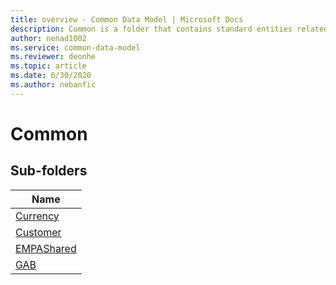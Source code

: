 ```yaml
---
title: overview - Common Data Model | Microsoft Docs
description: Common is a folder that contains standard entities related to the Common Data Model.
author: nenad1002
ms.service: common-data-model
ms.reviewer: deonhe
ms.topic: article
ms.date: 6/30/2020
ms.author: nebanfic
---
```


# Common


## Sub-folders

|Name|
|---|
|[Currency](Currency/overview.md)|
|[Customer](Customer/overview.md)|
|[EMPAShared](EMPAShared/overview.md)|
|[GAB](GAB/overview.md)|



